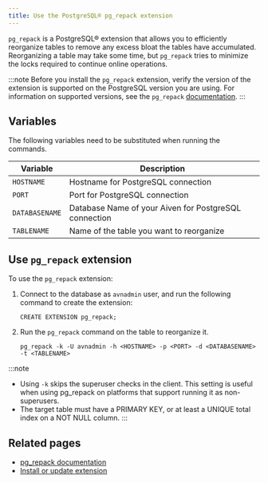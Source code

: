 ```yaml
---
title: Use the PostgreSQL® pg_repack extension
---
```


`pg_repack` is a PostgreSQL® extension that allows you to efficiently
reorganize tables to remove any excess bloat the tables have
accumulated. Reorganizing a table may take some time, but `pg_repack`
tries to minimize the locks required to continue online operations.

:::note
Before you install the `pg_repack` extension, verify the version of the
extension is supported on the PostgreSQL version you are using. For
information on supported versions, see the `pg_repack`
[documentation](https://reorg.github.io/pg_repack/).
:::

## Variables

The following variables need to be substituted when running the
commands.

 | Variable       | Description                                           |
 | -------------- | ----------------------------------------------------- |
 | `HOSTNAME`     | Hostname for PostgreSQL connection                    |
 | `PORT`         | Port for PostgreSQL connection                        |
 | `DATABASENAME` | Database Name of your Aiven for PostgreSQL connection |
 | `TABLENAME`    | Name of the table you want to reorganize              |

## Use `pg_repack` extension

To use the `pg_repack` extension:

1.  Connect to the database as `avnadmin` user, and run the following
    command to create the extension:

    ```
    CREATE EXTENSION pg_repack;
    ```

1.  Run the `pg_repack` command on the table to reorganize it.

    ```
    pg_repack -k -U avnadmin -h <HOSTNAME> -p <PORT> -d <DATABASENAME> -t <TABLENAME>
    ```

:::note
- Using `-k` skips the superuser checks in the client. This setting is
  useful when using pg_repack on platforms that support running it as non-superusers.
- The target table must have a PRIMARY KEY, or at least a UNIQUE total index on a NOT NULL column.
:::

## Related pages

- [pg_repack documentation](https://reorg.github.io/pg_repack/)
- [Install or update extension](/docs/products/postgresql/howto/manage-extensions)
